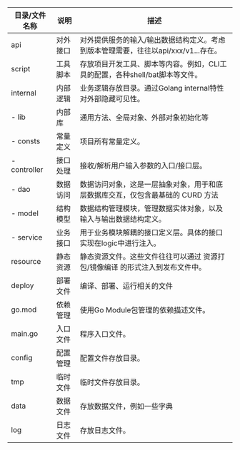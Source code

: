 

| 目录/文件名称 | 说明     | 描述                                                                               |
| ------------- | -------- | ---------------------------------------------------------------------------------- |
| api           | 对外接口 | 对外提供服务的输入/输出数据结构定义。考虑到版本管理需要，往往以api/xxx/v1...存在。 |
| script        | 工具脚本 | 存放项目开发工具、脚本等内容。例如，CLI工具的配置，各种shell/bat脚本等文件。       |
| internal      | 内部逻辑 | 业务逻辑存放目录。通过Golang internal特性对外部隐藏可见性。                        |
| - lib         | 内部库   | 通用方法、全局对象、外部对象初始化等                                               |
| - consts      | 常量定义 | 项目所有常量定义。                                                                 |
| - controller  | 接口处理 | 接收/解析用户输入参数的入口/接口层。                                               |
| - dao         | 数据访问 | 数据访问对象，这是一层抽象对象，用于和底层数据库交互，仅包含最基础的 CURD 方法     |
| - model       | 结构模型 | 数据结构管理模块，管理数据实体对象，以及输入与输出数据结构定义。                   |
| - service     | 业务接口 | 用于业务模块解耦的接口定义层。具体的接口实现在logic中进行注入。                    |
| resource      | 静态资源 | 静态资源文件。这些文件往往可以通过 资源打包/镜像编译 的形式注入到发布文件中。      |
| deploy        | 部署文件 | 编译、部署、运行相关的文件                                                         |
| go.mod        | 依赖管理 | 使用Go Module包管理的依赖描述文件。                                                |
| main.go       | 入口文件 | 程序入口文件。                                                                     |
| config        | 配置管理 | 配置文件存放目录。                                                                 |
| tmp           | 临时文件 | 临时文件存放目录。                                                                 |
| data          | 数据文件 | 存放数据文件，例如一些字典                                                         |
| log           | 日志文件 | 存放日志文件。                                                                     |